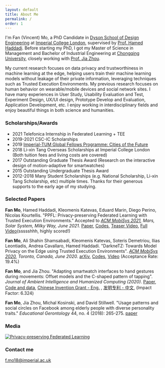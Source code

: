 ```yaml
---
layout: default
title: About Me
permalink: /
order: 1
---
```


I'm Fan (Vincent) Mo, a PhD Candidate in [Dyson School of Design Engineering](http://www.imperial.ac.uk/design-engineering/) at [Imperial College London](https://en.wikipedia.org/wiki/Imperial_College_London), supervised by [Prof. Hamed Haddadi](https://haddadi.github.io/). Before starting my PhD, I got my Master of Science in Management and Bachelor of Industrial Engineering at [Chongqing University](http://english.cqu.edu.cn/), closely working with [Prof. Jia Zhou](http://www.msre.cqu.edu.cn/info/1193/5393.htm).

My current research focuses on data privacy and trustworthiness in machine learning at the edge, helping users train their machine learning models without leakage of their private information, leveraging techniques such as Trusted Execution Environments. My previous research focuses on human behavior on wearable/mobile devices and social network sites. I have many experiences in User Study, Usability Evaluation and Test, Experiment Design, UX/UI design, Prototype Develop and Evaluation, Application Development, etc. I enjoy working in interdisciplinary fields and enjoy beautiful things in both science and humanities.


### Scholarships/Awards

* 2021 Telefonica Internship in Federated Learning + TEE
* 2019-2021 CSC-IC Scholarships
* 2019 [Imperial-TUM Global Fellows Programme: Cities of the Future](https://www.imperial.ac.uk/study/pg/graduate-school/global-fellows-programme/imperial-tum-global-fellows-programme/)
* 2018 Li-xin Tang Overseas Scholarships at Imperial College London (Both tuition fees and living costs are covered)
* 2017 Outstanding Graduate Thesis Award (Research on the interactive design of motion-adaptive for smartwatches)
* 2015 Outstanding Undergraduate Thesis Award
* 2012-2018 Many Student Scholarships (e.g. National Scholarship, Li-xin Tang Scholarship, etc) multiple times. Thanks for their generous supports to the early age of my studying.


### Selected Papers

**Fan Mo**, Hamed Haddadi, Kleomenis Katevas, Eduard Marin, Diego Perino, Nicolas Kourtellis. "PPFL: Privacy-preserving Federated Learning with Trusted Execution Environments." Accepted to *[ACM MobiSys 2021](https://www.sigmobile.org/mobisys/2021/), Mars, Solar System, Milky Way, June 2021.* [Paper](http://arxiv.org/abs/2104.14380), [Codes](https://github.com/mofanv/PPFL), [Teaser Video](https://www.youtube.com/watch?v=pBtsA0NGDzs), [Full Video](https://www.youtube.com/watch?v=r5yxjo5V1L8)(ssssshhh, highly scored!)

**Fan Mo**, Ali Shahin Shamsabadi, Kleomenis Katevas, Soteris Demetriou, Ilias Leontiadis, Andrea Cavallaro, Hamed Haddadi. "DarkneTZ: Towards Model Privacy on the Edge using Trusted Execution Environments". *[ACM MobiSys 2020](https://www.sigmobile.org/mobisys/2020/), Toronto, Canada, June 2020.* [arXiv](https://arxiv.org/abs/2004.05703), [Codes](https://github.com/mofanv/darknetp), [Video](https://www.youtube.com/watch?v=mEAlONq3MU4) (Acceptance Rate: 19.4%)

**Fan Mo**, and Jia Zhou. "Adapting smartwatch interfaces to hand gestures during movements: Offset models and the C-shaped pattern of tapping". *Journal of Ambient Intelligence and Humanized Computing (2020)*. [Paper](https://rdcu.be/b7Du5), [Code and data](https://github.com/mofanv/use-smartwatch-movement), [Chinese Invention Grant - Eng.](https://patents.google.com/patent/CN108446019B/en) , [发明专利 - 中文](https://patentimages.storage.googleapis.com/95/6a/8f/1fefc3e194b5a6/CN108446019B.pdf), (Impact Factor: 6.324)

**Fan Mo**, Jia Zhou, Michal Kosinski, and David Stillwell. "Usage patterns and social circles on Facebook among elderly people with diverse personality traits." *Educational Gerontology* 44, no. 4 (2018): 265-275. [paper](https://www.tandfonline.com/doi/abs/10.1080/03601277.2018.1459088)

### Media

[![Privacy-preserving Federated Learning](https://img.youtube.com/vi/pBtsA0NGDzs/0.jpg)](https://www.youtube.com/watch?v=pBtsA0NGDzs)

### Contact me

[f.mo18@imperial.ac.uk](mailto:f.mo18@imperial.ac.uk)
